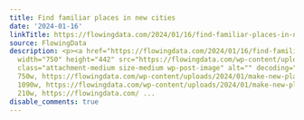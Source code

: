 ```yaml
---
title: Find familiar places in new cities
date: '2024-01-16'
linkTitle: https://flowingdata.com/2024/01/16/find-familiar-places-in-new-cities/
source: FlowingData
description: <p><a href="https://flowingdata.com/2024/01/16/find-familiar-places-in-new-cities/"><img
  width="750" height="442" src="https://flowingdata.com/wp-content/uploads/2024/01/make-new-places-familiar-750x442.png"
  class="attachment-medium size-medium wp-post-image" alt="" decoding="async" srcset="https://flowingdata.com/wp-content/uploads/2024/01/make-new-places-familiar-750x442.png
  750w, https://flowingdata.com/wp-content/uploads/2024/01/make-new-places-familiar-1090x642.png
  1090w, https://flowingdata.com/wp-content/uploads/2024/01/make-new-places-familiar-210x124.png
  210w, https://flowingdata.com/ ...
disable_comments: true
---
```

<p><a href="https://flowingdata.com/2024/01/16/find-familiar-places-in-new-cities/"><img width="750" height="442" src="https://flowingdata.com/wp-content/uploads/2024/01/make-new-places-familiar-750x442.png" class="attachment-medium size-medium wp-post-image" alt="" decoding="async" srcset="https://flowingdata.com/wp-content/uploads/2024/01/make-new-places-familiar-750x442.png 750w, https://flowingdata.com/wp-content/uploads/2024/01/make-new-places-familiar-1090x642.png 1090w, https://flowingdata.com/wp-content/uploads/2024/01/make-new-places-familiar-210x124.png 210w, https://flowingdata.com/ ...